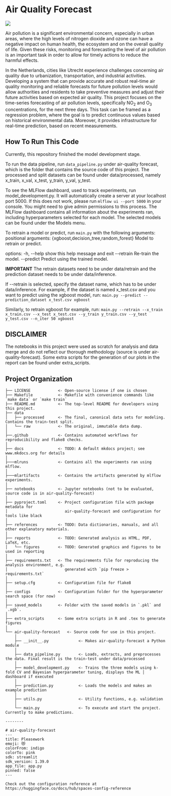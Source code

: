 # Air Quality Forecast

<a target="_blank" href="https://cookiecutter-data-science.drivendata.org/">
    <img src="https://img.shields.io/badge/CCDS-Project%20template-328F97?logo=cookiecutter" />
</a>

Air pollution is a significant environmental concern, especially in urban areas, where the high levels of nitrogen dioxide and ozone can have a negative impact on human health, the ecosystem and on the overall quality of life. Given these risks, monitoring and forecasting the level of air pollution is an important task in order to allow for timely actions to reduce the harmful effects. 

In the Netherlands, cities like Utrecht experience challenges concerning air quality due to urbanization, transportation, and industrial activities. Developing a system that can provide accurate and robust real-time air quality monitoring and reliable forecasts for future pollution levels would allow authorities and residents to take preventive measures and adjust their future activities based on expected air quality. This project focuses on the time-series forecasting of air pollution levels, specifically NO<sub>2</sub> and O<sub>3</sub> concentrations, for the next three days. This task can be framed as a regression problem, where the goal is to predict continuous values based on historical environmental data. Moreover, it provides infrastructure for real-time prediction, based on recent measurements.

## How To Run This Code

Currently, this repository finished the model development stage. 

To run the data pipeline, run `data_pipeline.py` under air-quality forecast, which is the folder that contains the source code of this project. The processed and split datasets can be found under data/processed, namely x_train, x_val, x_test, y_train, y_val, y_test.

To see the MLFlow dashboard, used to track experiments, run model_development.py. It will automatically create a server at your localhost port 5000. If this does not work, please run
`mlflow ui --port 5000`
in your console. You might need to give admin permissions to this process. The MLFlow dashboard contains all information about the experiments ran, including hyperparameters selected for each model. The selected models can be found under the Models menu.

To retrain a model or predict, run `main.py` with the following arguments:
positional arguments:
  {xgboost,decision_tree,random_forest}
                        Model to retrain or predict.

options:
  -h, --help            show this help message and exit
  --retrain             Re-train the model.
  --predict             Predict using the trained model.


**IMPORTANT**
The retrain datasets need to be under data/retrain and the prediction dataset needs to be under data/inference.

If --retrain is selected, specify the dataset name, which has to be under data/inference. For example, if the dataset is named x_test.csv and you want to predict using the xgboost model, run:
`main.py --predict --prediction_dataset x_test.csv xgboost`

Similarly, to retrain xgboost for example, run:
`main.py --retrain --x_train x_train.csv --x_test x_test.csv --y_train y_train.csv --y_test y_test.csv --n_iter 50 xgboost`

## DISCLAIMER

The notebooks in this project were used as scratch for analysis and data merge and do not reflect our thorough methodology (source is under air-quality-forecast). Some extra scripts for the generation of our plots in the report can be found under extra_scripts.

## Project Organization

```
├── LICENSE            <- Open-source license if one is chosen
├── Makefile           <- Makefile with convenience commands like `make data` or `make train`
├── README.md          <- The top-level README for developers using this project.
├── data
│   ├── processed      <- The final, canonical data sets for modeling. Contains the train-test split.
│   └── raw            <- The original, immutable data dump.
│
├──.github             <- Contains automated workflows for reproducibility and flake8 checks. 
│
├── docs               <- TODO: A default mkdocs project; see www.mkdocs.org for details
│
├───mlruns             <- Contains all the experiments ran using mlflow.
│
├───mlartifacts        <- Contains the artifacts generated by mlflow experiments.
│
├── notebooks          <- Jupyter notebooks (not to be evaluated, source code is in air-quality-forecast)
│
├── pyproject.toml     <- Project configuration file with package metadata for 
│                         air-quality-forecast and configuration for tools like black
│
├── references         <- TODO: Data dictionaries, manuals, and all other explanatory materials.
│
├── reports            <- TODO: Generated analysis as HTML, PDF, LaTeX, etc.
│   └── figures        <- TODO: Generated graphics and figures to be used in reporting
│
├── requirements.txt   <- The requirements file for reproducing the analysis environment, e.g.
│                         generated with `pip freeze > requirements.txt`
│
├── setup.cfg          <- Configuration file for flake8
│
├── configs            <- Configuration folder for the hyperparameter search space (for now)
│
├── saved_models       <- Folder with the saved models in `.pkl` and `.xgb`.
│
├── extra_scripts      <- Some extra scripts in R and .tex to generate figures
│
└── air-quality-forecast   <- Source code for use in this project.
    │
    ├── __init__.py             <- Makes air-quality-forecast a Python module
    │
    ├── data_pipeline.py        <- Loads, extracts, and preprocesses the data. Final result is the train-test under data/processed
    │
    ├── model_development.py    <- Trains the three models using k-fold CV and Bayesian hyperparameter tuning, displays the ML │                              dashboard if executed
    │
    ├── prediction.py           <- Loads the models and makes an example prediction
    │
    ├── utils.py                <- Utility functions, e.g. validation
    │
    └── main.py                 <- To execute and start the project. Currently to make predictions.

--------

# air-quality-forecast
---
title: Pleasework
emoji: 😻
colorFrom: indigo
colorTo: pink
sdk: streamlit
sdk_version: 1.39.0
app_file: app.py
pinned: false
---

Check out the configuration reference at https://huggingface.co/docs/hub/spaces-config-reference

